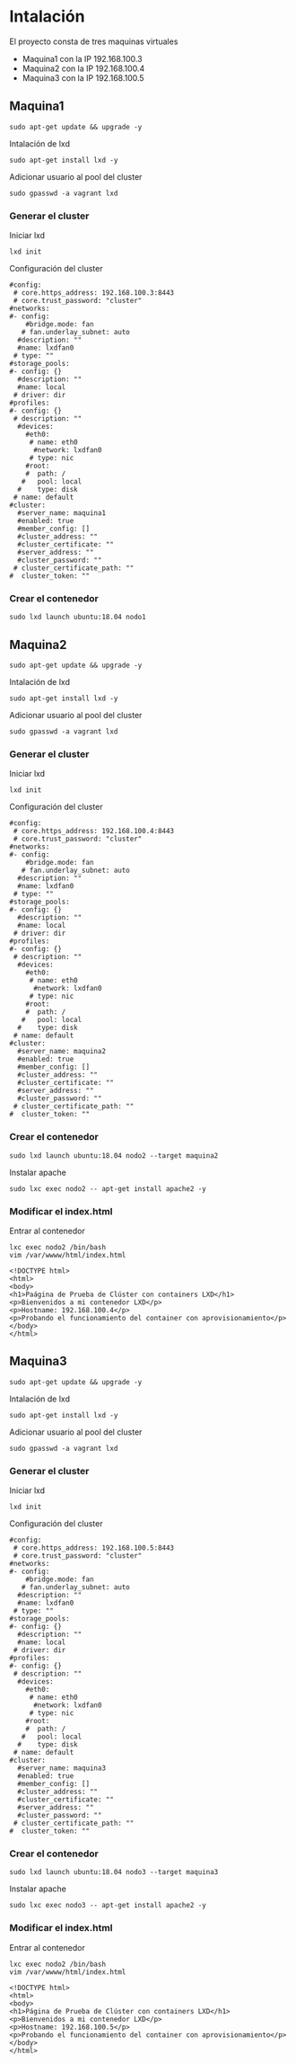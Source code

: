 # Intalación 
El proyecto consta de tres maquinas virtuales
* Maquina1 con la IP 192.168.100.3
* Maquina2 con la IP 192.168.100.4
* Maquina3 con la IP 192.168.100.5

## Maquina1
````
sudo apt-get update && upgrade -y
````
Intalación de lxd 
````
sudo apt-get install lxd -y
````
Adicionar usuario al pool del cluster
````
sudo gpasswd -a vagrant lxd
````
### Generar el cluster
Iniciar lxd
````
lxd init 
````
Configuración del cluster
````
#config:
 # core.https_address: 192.168.100.3:8443
 # core.trust_password: "cluster"
#networks:
#- config:
    #bridge.mode: fan
   # fan.underlay_subnet: auto
  #description: ""
  #name: lxdfan0
 # type: ""
#storage_pools:
#- config: {}
  #description: ""
  #name: local
 # driver: dir
#profiles:
#- config: {}
 # description: ""
  #devices:
    #eth0:
     # name: eth0
      #network: lxdfan0
     # type: nic
    #root:
    #  path: /
   #   pool: local
  #    type: disk
 # name: default
#cluster:
  #server_name: maquina1
  #enabled: true
  #member_config: []
  #cluster_address: ""
  #cluster_certificate: ""
  #server_address: ""
  #cluster_password: ""
 # cluster_certificate_path: ""
#  cluster_token: ""
````

### Crear el contenedor
````
sudo lxd launch ubuntu:18.04 nodo1 
````




## Maquina2
````
sudo apt-get update && upgrade -y
````
Intalación de lxd 
````
sudo apt-get install lxd -y
````
Adicionar usuario al pool del cluster
````
sudo gpasswd -a vagrant lxd
````
### Generar el cluster
Iniciar lxd
````
lxd init 
````
Configuración del cluster
````
#config:
 # core.https_address: 192.168.100.4:8443
 # core.trust_password: "cluster"
#networks:
#- config:
    #bridge.mode: fan
   # fan.underlay_subnet: auto
  #description: ""
  #name: lxdfan0
 # type: ""
#storage_pools:
#- config: {}
  #description: ""
  #name: local
 # driver: dir
#profiles:
#- config: {}
 # description: ""
  #devices:
    #eth0:
     # name: eth0
      #network: lxdfan0
     # type: nic
    #root:
    #  path: /
   #   pool: local
  #    type: disk
 # name: default
#cluster:
  #server_name: maquina2
  #enabled: true
  #member_config: []
  #cluster_address: ""
  #cluster_certificate: ""
  #server_address: ""
  #cluster_password: ""
 # cluster_certificate_path: ""
#  cluster_token: ""
````

### Crear el contenedor
````
sudo lxd launch ubuntu:18.04 nodo2 --target maquina2
````
Instalar apache 
````
sudo lxc exec nodo2 -- apt-get install apache2 -y
````
### Modificar el index.html
Entrar al contenedor 
````
lxc exec nodo2 /bin/bash
vim /var/wwww/html/index.html
````

````
<!DOCTYPE html>
<html>
<body>
<h1>Paágina de Prueba de Clúster con containers LXD</h1>
<p>Bienvenidos a mi contenedor LXD</p>
<p>Hostname: 192.168.100.4</p>
<p>Probando el funcionamiento del container con aprovisionamiento</p>
</body>
</html>
````


## Maquina3
````
sudo apt-get update && upgrade -y
````
Intalación de lxd 
````
sudo apt-get install lxd -y
````
Adicionar usuario al pool del cluster
````
sudo gpasswd -a vagrant lxd
````
### Generar el cluster
Iniciar lxd
````
lxd init 
````
Configuración del cluster
````
#config:
 # core.https_address: 192.168.100.5:8443
 # core.trust_password: "cluster"
#networks:
#- config:
    #bridge.mode: fan
   # fan.underlay_subnet: auto
  #description: ""
  #name: lxdfan0
 # type: ""
#storage_pools:
#- config: {}
  #description: ""
  #name: local
 # driver: dir
#profiles:
#- config: {}
 # description: ""
  #devices:
    #eth0:
     # name: eth0
      #network: lxdfan0
     # type: nic
    #root:
    #  path: /
   #   pool: local
  #    type: disk
 # name: default
#cluster:
  #server_name: maquina3
  #enabled: true
  #member_config: []
  #cluster_address: ""
  #cluster_certificate: ""
  #server_address: ""
  #cluster_password: ""
 # cluster_certificate_path: ""
#  cluster_token: ""
````

### Crear el contenedor
````
sudo lxd launch ubuntu:18.04 nodo3 --target maquina3
````
Instalar apache 
````
sudo lxc exec nodo3 -- apt-get install apache2 -y
````
### Modificar el index.html
Entrar al contenedor 
````
lxc exec nodo2 /bin/bash
vim /var/wwww/html/index.html
````

````
<!DOCTYPE html>
<html>
<body>
<h1>Página de Prueba de Clúster con containers LXD</h1>
<p>Bienvenidos a mi contenedor LXD</p>
<p>Hostname: 192.168.100.5</p>
<p>Probando el funcionamiento del container con aprovisionamiento</p>
</body>
</html>
````
